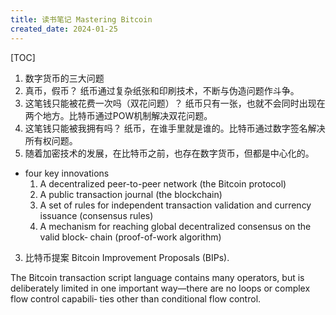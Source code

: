 ```yaml
---
title: 读书笔记 Mastering Bitcoin
created_date: 2024-01-25
---
```


[TOC]

1. 数字货币的三大问题
2. 真币，假币？ 纸币通过复杂纸张和印刷技术，不断与伪造问题作斗争。
3. 这笔钱只能被花费一次吗（双花问题）？ 纸币只有一张，也就不会同时出现在两个地方。比特币通过POW机制解决双花问题。
4. 这笔钱只能被我拥有吗？ 纸币，在谁手里就是谁的。比特币通过数字签名解决所有权问题。
5. 随着加密技术的发展，在比特币之前，也存在数字货币，但都是中心化的。

- four key innovations
  1. A decentralized peer-to-peer network (the Bitcoin protocol)
  2. A public transaction journal (the blockchain)
  3. A set of rules for independent transaction validation and currency issuance (consensus rules)
  4. A mechanism for reaching global decentralized consensus on the valid block‐ chain (proof-of-work algorithm)

3. 比特币提案 Bitcoin Improvement Proposals (BIPs).

The Bitcoin transaction script language contains many operators, but is deliberately
limited in one important way—there are no loops or complex flow control capabili‐
ties other than conditional flow control. 